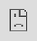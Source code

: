 ```yaml
---
layout: post
published: true
title: Lab 2
image: http://www.fredonia.edu/pr/virtual360/science_center/2014_05/images/5_o_2.jpg
---
```

<iframe style="position:fixed; top:0px; left:0px; bottom:0px; right:0px; width:100%; height:100%; border:none; margin:0; padding:0; overflow:hidden; z-index:999999;" src="http://www.fredonia.edu/pr/virtual360/science_center/2014_05/5.html" frameBorder="0">If you see nothing here, your browser may be out of date.</iframe>
